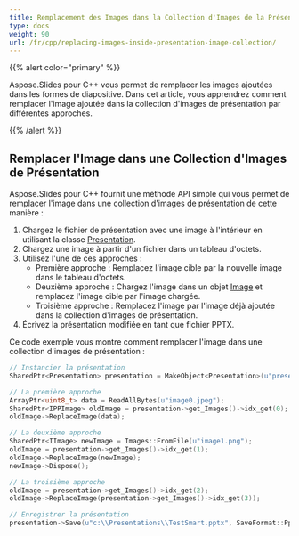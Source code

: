 ```yaml
---
title: Remplacement des Images dans la Collection d'Images de la Présentation
type: docs
weight: 90
url: /fr/cpp/replacing-images-inside-presentation-image-collection/
---
```


{{% alert color="primary" %}} 

Aspose.Slides pour C++ vous permet de remplacer les images ajoutées dans les formes de diapositive. Dans cet article, vous apprendrez comment remplacer l'image ajoutée dans la collection d'images de présentation par différentes approches.

{{% /alert %}} 
## **Remplacer l'Image dans une Collection d'Images de Présentation**
Aspose.Slides pour C++ fournit une méthode API simple qui vous permet de remplacer l'image dans une collection d'images de présentation de cette manière :

1. Chargez le fichier de présentation avec une image à l'intérieur en utilisant la classe [Presentation](https://reference.aspose.com/slides/cpp/class/aspose.slides.presentation).
1. Chargez une image à partir d'un fichier dans un tableau d'octets.
1. Utilisez l'une de ces approches :
   - Première approche : Remplacez l'image cible par la nouvelle image dans le tableau d'octets.
   - Deuxième approche : Chargez l'image dans un objet [Image](https://reference.aspose.com/slides/cpp/class/system.drawing.image) et remplacez l'image cible par l'image chargée.
   - Troisième approche : Remplacez l'image par l'image déjà ajoutée dans la collection d'images de présentation.
1. Écrivez la présentation modifiée en tant que fichier PPTX.

Ce code exemple vous montre comment remplacer l'image dans une collection d'images de présentation :

``` cpp
// Instancier la présentation
SharedPtr<Presentation> presentation = MakeObject<Presentation>(u"presentation.pptx");

// La première approche
ArrayPtr<uint8_t> data = ReadAllBytes(u"image0.jpeg");
SharedPtr<IPPImage> oldImage = presentation->get_Images()->idx_get(0);
oldImage->ReplaceImage(data);

// La deuxième approche
SharedPtr<IImage> newImage = Images::FromFile(u"image1.png");
oldImage = presentation->get_Images()->idx_get(1);
oldImage->ReplaceImage(newImage);
newImage->Dispose();

// La troisième approche
oldImage = presentation->get_Images()->idx_get(2);
oldImage->ReplaceImage(presentation->get_Images()->idx_get(3));

// Enregistrer la présentation
presentation->Save(u"c:\\Presentations\\TestSmart.pptx", SaveFormat::Pptx);
```